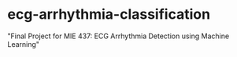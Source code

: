 # ecg-arrhythmia-classification
"Final Project for MIE 437: ECG Arrhythmia Detection using Machine Learning"
